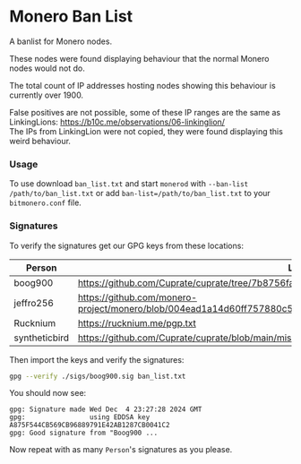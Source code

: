 # Monero Ban List

A banlist for Monero nodes.

These nodes were found displaying behaviour that the normal Monero nodes would not do.

The total count of IP addresses hosting nodes showing this behaviour is currently over 1900.

False positives are not possible, some of these IP ranges are the same as LinkingLions: https://b10c.me/observations/06-linkinglion/  
The IPs from LinkingLion were not copied, they were found displaying this weird behaviour.

### Usage

To use download `ban_list.txt` and start `monerod` with `--ban-list /path/to/ban_list.txt` 
or add `ban-list=/path/to/ban_list.txt` to your `bitmonero.conf` file.

### Signatures 

To verify the signatures get our GPG keys from these locations:

| Person        | Location                                                                                                              |
|---------------|-----------------------------------------------------------------------------------------------------------------------|
| boog900       | <https://github.com/Cuprate/cuprate/tree/7b8756fa80e386fb04173d8220c15c86bf9f9888/misc/gpg_keys>                      |
| jeffro256     | <https://github.com/monero-project/monero/blob/004ead1a14d60ff757880c5b16b894b526427829/utils/gpg_keys/jeffro256.asc> |
| Rucknium      | <https://rucknium.me/pgp.txt>                                                                                         |
| syntheticbird | <https://github.com/Cuprate/cuprate/blob/main/misc/gpg_keys/syntheticbird.asc>                                        |

Then import the keys and verify the signatures:

```bash
gpg --verify ./sigs/boog900.sig ban_list.txt
```

You should now see: 
```
gpg: Signature made Wed Dec  4 23:27:28 2024 GMT
gpg:                using EDDSA key A875F544CB569CB96889791E42AB1287CB0041C2
gpg: Good signature from "Boog900 ...
```

Now repeat with as many `Person`'s signatures as you please.
